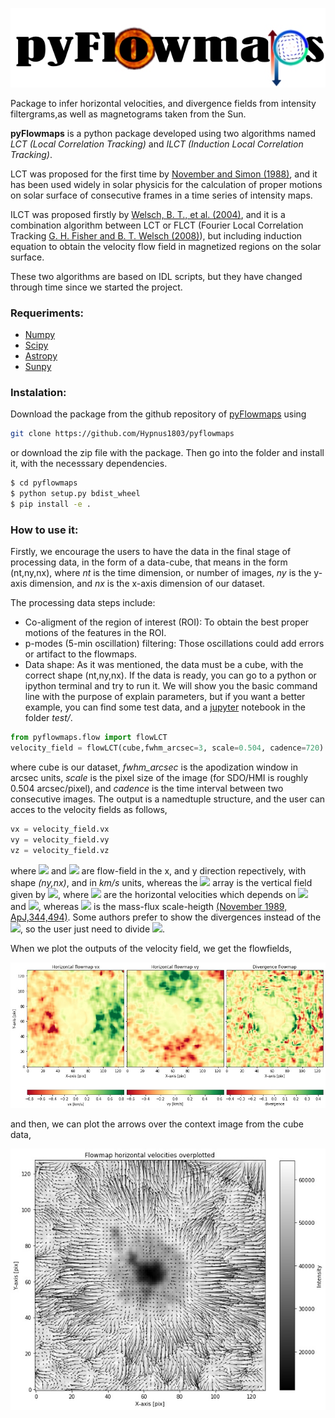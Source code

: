 
![Logo](images/pyflowmaps.jpg)

Package to infer horizontal velocities, and divergence fields from intensity filtergrams,as well as magnetograms taken from the Sun.

**pyFlowmaps** is a python package developed using two algorithms named *LCT (Local Correlation Tracking)* and *ILCT (Induction Local Correlation Tracking)*.

LCT was proposed for the first time by [November and Simon (1988)](https://ui.adsabs.harvard.edu/abs/1988ApJ...333..427N/abstract), and it has been used widely in solar physicis for the calculation of proper motions on solar surface of consecutive frames in a time series of intensity maps.

ILCT was proposed firstly by [Welsch, B. T., et al. (2004)](https://ui.adsabs.harvard.edu/abs/2004ApJ...610.1148W/abstract), and it is a combination algorithm between LCT or FLCT (Fourier Local Correlation Tracking [G. H. Fisher and B. T. Welsch (2008)](https://ui.adsabs.harvard.edu/abs/2008ASPC..383..373F/abstract)), but including induction equation to obtain the velocity flow field in magnetized regions on the solar surface.

These two algorithms are based on IDL scripts, but they have changed through time since we started the project.

### Requeriments:
- [Numpy](https://numpy.org/)
- [Scipy](https://www.scipy.org/)
- [Astropy](https://docs.astropy.org/en/stable/)
- [Sunpy](https://sunpy.org/)

### Instalation:
Download the package from the github repository of [pyFlowmaps](https://github.com/Hypnus1803/pyflowmaps) using
```bash
git clone https://github.com/Hypnus1803/pyflowmaps
```
or download the zip file with the package. Then go into the folder and install it, with the necesssary dependencies.
```bash
$ cd pyflowmaps
$ python setup.py bdist_wheel
$ pip install -e .
```
### How to use it:
Firstly, we encourage the users to have the data in the final stage of processing data, in the form of a data-cube, that means in the form (nt,ny,nx), where *nt* is the time dimension, or number of images, *ny* is the y-axis dimension, and *nx* is the x-axis dimension of our dataset. 

The processing data steps include:
- Co-aligment of the region of interest (ROI): To obtain the best proper motions of the features in the ROI.
- p-modes (5-min oscillation) filtering: Those oscillations could add errors or artifact to the flowmaps.
- Data shape: As it was mentioned, the data must be a cube, with the correct shape (nt,ny,nx).
If the data is ready, you can go to a python or ipython terminal and try to run it. We will show you the basic command line with the purpose of explain parameters, but if you want a better example, you can find some test data, and a [jupyter](https://jupyter.org/) notebook in the folder *test/*.
```python
from pyflowmaps.flow import flowLCT
velocity_field = flowLCT(cube,fwhm_arcsec=3, scale=0.504, cadence=720)
```
where cube is our dataset, *fwhm_arcsec* is the apodization window in arcsec units, *scale* is the pixel size of the image (for SDO/HMI is roughly 0.504 arcsec/pixel), and *cadence* is the time interval between two consecutive images. The output is a namedtuple structure, and the user can acces to the velocity fields as follows,
```python
vx = velocity_field.vx
vy = velocity_field.vy
vz = velocity_field.vz
```
where <img src="https://render.githubusercontent.com/render/math?math=v_x"> and <img src="https://render.githubusercontent.com/render/math?math=v_y"> are flow-field in the x, and y direction repectively, with shape *(ny,nx)*, and in *km/s* units, whereas the <img src="https://render.githubusercontent.com/render/math?math=v_z"> array is the vertical field given by <img src="https://render.githubusercontent.com/render/math?math=v_z = h_m\nabla\cdot v_h(v_x,v_y)">, where <img src="https://render.githubusercontent.com/render/math?math=v_h"> are the horizontal velocities which depends on <img src="https://render.githubusercontent.com/render/math?math=v_x"> and <img src="https://render.githubusercontent.com/render/math?math=v_y">, whereas <img src="https://render.githubusercontent.com/render/math?math=h_m=150 km"> is the mass-flux scale-heigth [(November 1989, ApJ,344,494)](https://ui.adsabs.harvard.edu/abs/1989ApJ...344..494N/abstract). Some authors prefer to show the divergences instead of the <img src="https://render.githubusercontent.com/render/math?math=v_z">, so the user just need to divide <img src="https://render.githubusercontent.com/render/math?math=v_z/h_m">.

When we plot the outputs of the velocity field, we get the flowfields,

![Flowfield](images/flowmaps.jpg)

and then, we can plot the arrows over the context image from the cube data,

![Flow arrows](images/flowmaps_arrows.jpg)
